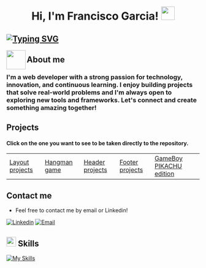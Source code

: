 <h1 align="center"><b>Hi, I'm Francisco Garcia! </b><img src="https://media.giphy.com/media/hvRJCLFzcasrR4ia7z/giphy.gif" width="35"></h1>

## [![Typing SVG](https://readme-typing-svg.demolab.com/?lines=Web+Developer)](https://git.io/typing-svg)

<img align="left" src = "https://user-images.githubusercontent.com/63050133/156777293-72a6e681-2582-4a9d-ad92-09d1181d47c7.gif" width = 50px height=50px> 

## About me
### I'm a web developer with a strong passion for technology, innovation, and continuous learning. I enjoy building projects that solve real-world problems and I'm always open to exploring new tools and frameworks. Let's connect and create something amazing together!


## Projects

#### Click on the one you want to see to be taken directly to the repository.
<table>
    <tr>
        <td>
            <a href="https://github.com/Fran3021/Layout-projects">Layout projects</a>
         </td>
        <td>
            <a href="https://github.com/Fran3021/Hangman-game">Hangman game</a>
        </td>
        <td>
            <a href="https://github.com/Fran3021/Header-projects">Header projects</a>
        </td>
        <td>
            <a href="https://github.com/Fran3021/Footer-projects">Footer projects</a>
        </td>
        <td>
            <a href="https://github.com/Fran3021/GameBoy-PIKACHU-edition">GameBoy PIKACHU edition</a>
        </td>
    </tr>
</table>

## Contact me

- Feel free to contact me by email or Linkedin!

[![Linkedin](https://img.shields.io/badge/-LinkedIn-blue?style=flat&logo=Linkedin&logoColor=white)](https://www.linkedin.com/in/francisco-garcía-lópez-0314642b9) [![Email](https://img.shields.io/badge/-Gmail-black?style=flat&logo=Gmail&logoColor=white)](mailto:frangarcia3021@gmail.com)

## <img src="https://media2.giphy.com/media/QssGEmpkyEOhBCb7e1/giphy.gif?cid=ecf05e47a0n3gi1bfqntqmob8g9aid1oyj2wr3ds3mg700bl&rid=giphy.gif" width ="25"><b> Skills</b>

[![My Skills](https://skillicons.dev/icons?i=html,css,sass,javascript,react,git,github,python,mysql)](https://skillicons.dev)

